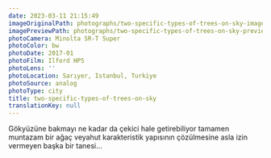 ```yaml
---
date: 2023-03-11 21:15:49
imageOriginalPath: photographs/two-specific-types-of-trees-on-sky-image-309cf77a
imagePreviewPath: photographs/two-specific-types-of-trees-on-sky-preview-bd55552a
photoCamera: Minolta SR-T Super
photoColor: bw
photoDate: 2017-01
photoFilm: Ilford HP5
photoLens: ''
photoLocation: Sarıyer, Istanbul, Turkiye
photoSource: analog
photoType: city
title: two-specific-types-of-trees-on-sky
translationKey: null
---
```


Gökyüzüne bakmayı ne kadar da çekici hale getirebiliyor tamamen muntazam bir ağaç veyahut karakteristik yapısının çözülmesine asla izin vermeyen başka bir tanesi...